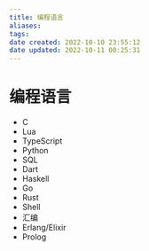 ```yaml
---
title: 编程语言
aliases: 
tags: 
date created: 2022-10-10 23:55:12
date updated: 2022-10-11 00:25:31
---
```


# 编程语言

- C
- Lua
- TypeScript
- Python
- SQL
- Dart
- Haskell
- Go
- Rust
- Shell
- 汇编
- Erlang/Elixir
- Prolog
